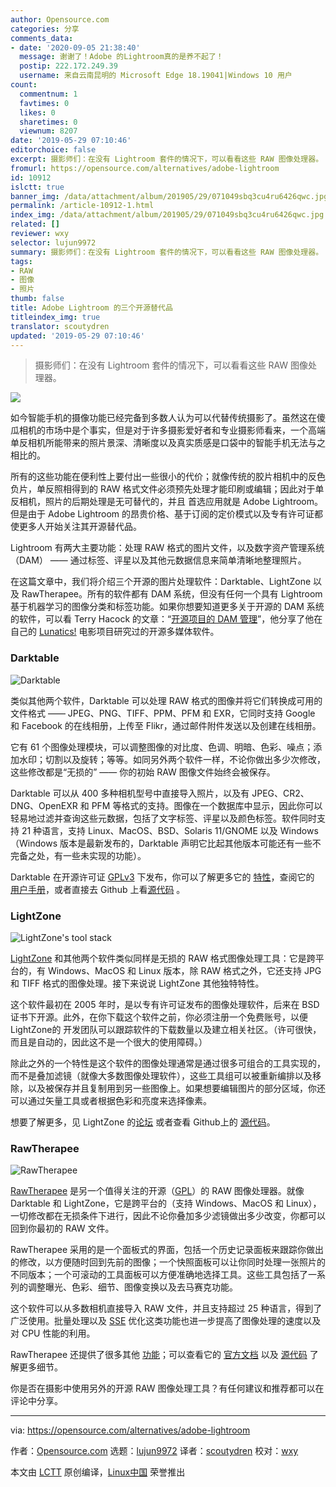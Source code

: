 ```yaml
---
author: Opensource.com
categories: 分享
comments_data:
- date: '2020-09-05 21:38:40'
  message: 谢谢了！Adobe 的Lightroom真的是养不起了！
  postip: 222.172.249.39
  username: 来自云南昆明的 Microsoft Edge 18.19041|Windows 10 用户
count:
  commentnum: 1
  favtimes: 0
  likes: 0
  sharetimes: 0
  viewnum: 8207
date: '2019-05-29 07:10:46'
editorchoice: false
excerpt: 摄影师们：在没有 Lightroom 套件的情况下，可以看看这些 RAW 图像处理器。
fromurl: https://opensource.com/alternatives/adobe-lightroom
id: 10912
islctt: true
banner_img: /data/attachment/album/201905/29/071049sbq3cu4ru6426qwc.jpg
permalink: /article-10912-1.html
index_img: /data/attachment/album/201905/29/071049sbq3cu4ru6426qwc.jpg.thumb.jpg
related: []
reviewer: wxy
selector: lujun9972
summary: 摄影师们：在没有 Lightroom 套件的情况下，可以看看这些 RAW 图像处理器。
tags:
- RAW
- 图像
- 照片
thumb: false
title: Adobe Lightroom 的三个开源替代品
titleindex_img: true
translator: scoutydren
updated: '2019-05-29 07:10:46'
---
```



> 
> 摄影师们：在没有 Lightroom 套件的情况下，可以看看这些 RAW 图像处理器。
> 
> 
> 


![](/data/attachment/album/201905/29/071049sbq3cu4ru6426qwc.jpg)


如今智能手机的摄像功能已经完备到多数人认为可以代替传统摄影了。虽然这在傻瓜相机的市场中是个事实，但是对于许多摄影爱好者和专业摄影师看来，一个高端单反相机所能带来的照片景深、清晰度以及真实质感是口袋中的智能手机无法与之相比的。


所有的这些功能在便利性上要付出一些很小的代价；就像传统的胶片相机中的反色负片，单反照相得到的 RAW 格式文件必须预先处理才能印刷或编辑；因此对于单反相机，照片的后期处理是无可替代的，并且 首选应用就是 Adobe Lightroom。但是由于 Adobe Lightroom 的昂贵价格、基于订阅的定价模式以及专有许可证都使更多人开始关注其开源替代品。


Lightroom 有两大主要功能：处理 RAW 格式的图片文件，以及数字资产管理系统（DAM） —— 通过标签、评星以及其他元数据信息来简单清晰地整理照片。


在这篇文章中，我们将介绍三个开源的图片处理软件：Darktable、LightZone 以及 RawTherapee。所有的软件都有 DAM 系统，但没有任何一个具有 Lightroom 基于机器学习的图像分类和标签功能。如果你想要知道更多关于开源的 DAM 系统的软件，可以看 Terry Hacock 的文章：“[开源项目的 DAM 管理](https://opensource.com/article/18/3/movie-open-source-software)”，他分享了他在自己的 [Lunatics!](http://lunatics.tv/) 电影项目研究过的开源多媒体软件。


### Darktable


![Darktable](/data/attachment/album/201905/29/071050vapmrz3cn6m4t6pg.jpg)


类似其他两个软件，Darktable 可以处理 RAW 格式的图像并将它们转换成可用的文件格式 —— JPEG、PNG、TIFF、PPM、PFM 和 EXR，它同时支持 Google 和 Facebook 的在线相册，上传至 Flikr，通过邮件附件发送以及创建在线相册。


它有 61 个图像处理模块，可以调整图像的对比度、色调、明暗、色彩、噪点；添加水印；切割以及旋转；等等。如同另外两个软件一样，不论你做出多少次修改，这些修改都是“无损的” —— 你的初始 RAW 图像文件始终会被保存。


Darktable 可以从 400 多种相机型号中直接导入照片，以及有 JPEG、CR2、DNG、OpenEXR 和 PFM 等格式的支持。图像在一个数据库中显示，因此你可以轻易地过滤并查询这些元数据，包括了文字标签、评星以及颜色标签。软件同时支持 21 种语言，支持 Linux、MacOS、BSD、Solaris 11/GNOME 以及 Windows（Windows 版本是最新发布的，Darktable 声明它比起其他版本可能还有一些不完备之处，有一些未实现的功能）。


Darktable 在开源许可证 [GPLv3](https://github.com/darktable-org/darktable/blob/master/LICENSE) 下发布，你可以了解更多它的 [特性](https://www.darktable.org/about/features/)，查阅它的 [用户手册](https://www.darktable.org/resources/)，或者直接去 Github 上看[源代码](https://github.com/darktable-org/darktable) 。


### LightZone


![LightZone's tool stack](/data/attachment/album/201905/29/071051zi6fz152z9p491i6.jpg)


[LightZone](http://www.lightzoneproject.org/) 和其他两个软件类似同样是无损的 RAW 格式图像处理工具：它是跨平台的，有 Windows、MacOS 和 Linux 版本，除 RAW 格式之外，它还支持 JPG 和 TIFF 格式的图像处理。接下来说说 LightZone 其他独特特性。


这个软件最初在 2005 年时，是以专有许可证发布的图像处理软件，后来在 BSD 证书下开源。此外，在你下载这个软件之前，你必须注册一个免费账号，以便 LightZone的 开发团队可以跟踪软件的下载数量以及建立相关社区。（许可很快，而且是自动的，因此这不是一个很大的使用障碍。）


除此之外的一个特性是这个软件的图像处理通常是通过很多可组合的工具实现的，而不是叠加滤镜（就像大多数图像处理软件），这些工具组可以被重新编排以及移除，以及被保存并且复制用到另一些图像上。如果想要编辑图片的部分区域，你还可以通过矢量工具或者根据色彩和亮度来选择像素。


想要了解更多，见 LightZone 的[论坛](http://www.lightzoneproject.org/Forum) 或者查看 Github上的 [源代码](https://github.com/ktgw0316/LightZone)。


### RawTherapee


![RawTherapee](/data/attachment/album/201905/29/071051m1lo6j020e12ez17.jpg)


[RawTherapee](http://rawtherapee.com/) 是另一个值得关注的开源（[GPL](https://github.com/Beep6581/RawTherapee/blob/dev/LICENSE.txt)）的 RAW 图像处理器。就像 Darktable 和 LightZone，它是跨平台的（支持 Windows、MacOS 和 Linux），一切修改都在无损条件下进行，因此不论你叠加多少滤镜做出多少改变，你都可以回到你最初的 RAW 文件。


RawTherapee 采用的是一个面板式的界面，包括一个历史记录面板来跟踪你做出的修改，以方便随时回到先前的图像；一个快照面板可以让你同时处理一张照片的不同版本；一个可滚动的工具面板可以方便准确地选择工具。这些工具包括了一系列的调整曝光、色彩、细节、图像变换以及去马赛克功能。


这个软件可以从多数相机直接导入 RAW 文件，并且支持超过 25 种语言，得到了广泛使用。批量处理以及 [SSE](https://en.wikipedia.org/wiki/Streaming_SIMD_Extensions) 优化这类功能也进一步提高了图像处理的速度以及对 CPU 性能的利用。


RawTherapee 还提供了很多其他 [功能](http://rawpedia.rawtherapee.com/Features)；可以查看它的 [官方文档](http://rawpedia.rawtherapee.com/Main_Page) 以及 [源代码](https://github.com/Beep6581/RawTherapee) 了解更多细节。


你是否在摄影中使用另外的开源 RAW 图像处理工具？有任何建议和推荐都可以在评论中分享。




---


via: <https://opensource.com/alternatives/adobe-lightroom>


作者：[Opensource.com](https://opensource.com) 选题：[lujun9972](https://github.com/lujun9972) 译者：[scoutydren](https://github.com/scoutydren) 校对：[wxy](https://github.com/wxy)


本文由 [LCTT](https://github.com/LCTT/TranslateProject) 原创编译，[Linux中国](https://linux.cn/) 荣誉推出